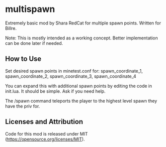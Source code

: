 multispawn
=========

Extremely basic mod by Shara RedCat for multiple spawn points. Written for Billre.

Note: This is mostly intended as a working concept. 
Better implementation can be done later if needed.


How to Use 
-----------

Set desired spawn points in minetest.conf for:
spawn_coordinate_1, spawn_coordinate_2, spawn_coordinate_3, spawn_coordinate_4

You can expand this with additional spawn points by editing the code in init.lua.
It should be simple. Ask if you need help.

The /spawn command teleports the player to the highest level spawn they have the  priv for. 


Licenses and Attribution 
-----------------------

Code for this mod is released under MIT (https://opensource.org/licenses/MIT).
